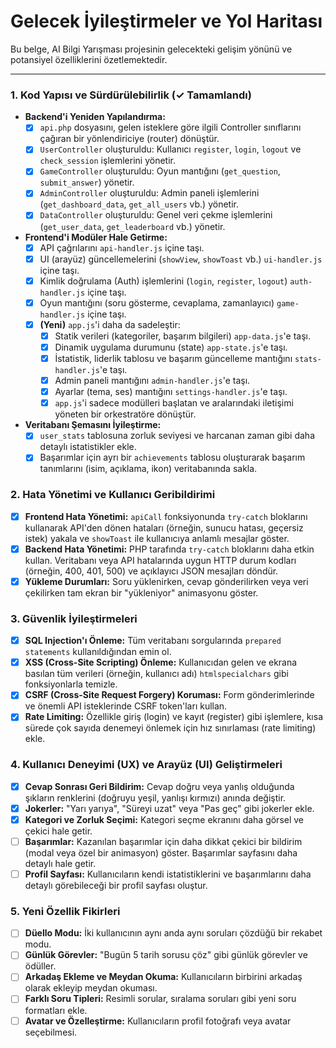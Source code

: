 # Gelecek İyileştirmeler ve Yol Haritası

Bu belge, AI Bilgi Yarışması projesinin gelecekteki gelişim yönünü ve potansiyel özelliklerini özetlemektedir.

---

### 1. Kod Yapısı ve Sürdürülebilirlik (✓ Tamamlandı)

- **Backend'i Yeniden Yapılandırma:**
  - [x] `api.php` dosyasını, gelen isteklere göre ilgili Controller sınıflarını çağıran bir yönlendiriciye (router) dönüştür.
  - [x] `UserController` oluşturuldu: Kullanıcı `register`, `login`, `logout` ve `check_session` işlemlerini yönetir.
  - [x] `GameController` oluşturuldu: Oyun mantığını (`get_question`, `submit_answer`) yönetir.
  - [x] `AdminController` oluşturuldu: Admin paneli işlemlerini (`get_dashboard_data`, `get_all_users` vb.) yönetir.
  - [x] `DataController` oluşturuldu: Genel veri çekme işlemlerini (`get_user_data`, `get_leaderboard` vb.) yönetir.

- **Frontend'i Modüler Hale Getirme:**
  - [x] API çağrılarını `api-handler.js` içine taşı.
  - [x] UI (arayüz) güncellemelerini (`showView`, `showToast` vb.) `ui-handler.js` içine taşı.
  - [x] Kimlik doğrulama (Auth) işlemlerini (`login`, `register`, `logout`) `auth-handler.js` içine taşı.
  - [x] Oyun mantığını (soru gösterme, cevaplama, zamanlayıcı) `game-handler.js` içine taşı.
  - [x] **(Yeni)** `app.js`'i daha da sadeleştir:
    - [x] Statik verileri (kategoriler, başarım bilgileri) `app-data.js`'e taşı.
    - [x] Dinamik uygulama durumunu (state) `app-state.js`'e taşı.
    - [x] İstatistik, liderlik tablosu ve başarım güncelleme mantığını `stats-handler.js`'e taşı.
    - [x] Admin paneli mantığını `admin-handler.js`'e taşı.
    - [x] Ayarlar (tema, ses) mantığını `settings-handler.js`'e taşı.
    - [x] `app.js`'i sadece modülleri başlatan ve aralarındaki iletişimi yöneten bir orkestratöre dönüştür.

- **Veritabanı Şemasını İyileştirme:**
  - [x] `user_stats` tablosuna zorluk seviyesi ve harcanan zaman gibi daha detaylı istatistikler ekle.
  - [x] Başarımlar için ayrı bir `achievements` tablosu oluşturarak başarım tanımlarını (isim, açıklama, ikon) veritabanında sakla.

### 2. Hata Yönetimi ve Kullanıcı Geribildirimi

- [x] **Frontend Hata Yönetimi:** `apiCall` fonksiyonunda `try-catch` bloklarını kullanarak API'den dönen hataları (örneğin, sunucu hatası, geçersiz istek) yakala ve `showToast` ile kullanıcıya anlamlı mesajlar göster.
- [x] **Backend Hata Yönetimi:** PHP tarafında `try-catch` bloklarını daha etkin kullan. Veritabanı veya API hatalarında uygun HTTP durum kodları (örneğin, 400, 401, 500) ve açıklayıcı JSON mesajları döndür.
- [x] **Yükleme Durumları:** Soru yüklenirken, cevap gönderilirken veya veri çekilirken tam ekran bir "yükleniyor" animasyonu göster.

### 3. Güvenlik İyileştirmeleri

- [x] **SQL Injection'ı Önleme:** Tüm veritabanı sorgularında `prepared statements` kullanıldığından emin ol.
- [x] **XSS (Cross-Site Scripting) Önleme:** Kullanıcıdan gelen ve ekrana basılan tüm verileri (örneğin, kullanıcı adı) `htmlspecialchars` gibi fonksiyonlarla temizle.
- [x] **CSRF (Cross-Site Request Forgery) Koruması:** Form gönderimlerinde ve önemli API isteklerinde CSRF token'ları kullan.
- [x] **Rate Limiting:** Özellikle giriş (login) ve kayıt (register) gibi işlemlere, kısa sürede çok sayıda denemeyi önlemek için hız sınırlaması (rate limiting) ekle.

### 4. Kullanıcı Deneyimi (UX) ve Arayüz (UI) Geliştirmeleri

- [x] **Cevap Sonrası Geri Bildirim:** Cevap doğru veya yanlış olduğunda şıkların renklerini (doğruyu yeşil, yanlışı kırmızı) anında değiştir.
- [x] **Jokerler:** "Yarı yarıya", "Süreyi uzat" veya "Pas geç" gibi jokerler ekle.
- [x] **Kategori ve Zorluk Seçimi:** Kategori seçme ekranını daha görsel ve çekici hale getir.
- [ ] **Başarımlar:** Kazanılan başarımlar için daha dikkat çekici bir bildirim (modal veya özel bir animasyon) göster. Başarımlar sayfasını daha detaylı hale getir.
- [ ] **Profil Sayfası:** Kullanıcıların kendi istatistiklerini ve başarımlarını daha detaylı görebileceği bir profil sayfası oluştur.

### 5. Yeni Özellik Fikirleri

- [ ] **Düello Modu:** İki kullanıcının aynı anda aynı soruları çözdüğü bir rekabet modu.
- [ ] **Günlük Görevler:** "Bugün 5 tarih sorusu çöz" gibi günlük görevler ve ödüller.
- [ ] **Arkadaş Ekleme ve Meydan Okuma:** Kullanıcıların birbirini arkadaş olarak ekleyip meydan okuması.
- [ ] **Farklı Soru Tipleri:** Resimli sorular, sıralama soruları gibi yeni soru formatları ekle.
- [ ] **Avatar ve Özelleştirme:** Kullanıcıların profil fotoğrafı veya avatar seçebilmesi.
